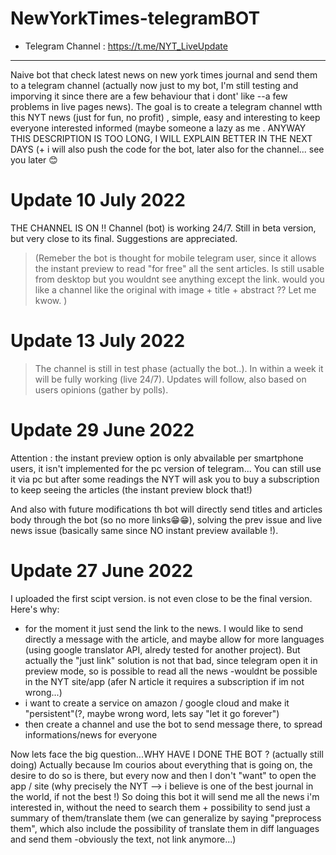 # NewYorkTimes-telegramBOT



* Telegram Channel : https://t.me/NYT_LiveUpdate 
 
 ---

Naive bot that check latest news on new york times journal and send them to a telegram channel (actually now just to my bot, I'm still testing and imporving it since there are a few behaviour that i dont' like --a few problems in live pages news). The goal is to create a telegram channel wtth this NYT news (just for fun, no profit) , simple, easy and interesting to keep everyone interested informed (maybe someone a lazy as me . ANYWAY THIS DESCRIPTION IS TOO LONG, I WILL EXPLAIN BETTER IN THE NEXT DAYS (+ i will also push the code for the bot, later also for the channel... see you later 😊

# Update 10 July 2022

THE CHANNEL IS ON !! Channel (bot) is working 24/7. Still in beta version, but very close to its final. 
Suggestions are appreciated. 

>(Remeber the bot is thought for mobile telegram user, since it allows the instant preview to read "for free" all the sent articles. Is still usable from desktop but you wouldnt see anything except the link. would you like a channel like the original with image + title + abstract ?? Let me kwow. )

# Update 13 July 2022

 > The channel is still in test phase (actually the bot..). In within a week it will be fully working (live 24/7). Updates will follow, also based on users opinions   (gather by polls). 

# Update 29 June 2022
Attention : the instant preview option is only abvailable per smartphone users, it isn't implemented for the pc version of telegram...
You can still use it via pc but after some readings the NYT will ask you to buy a subscription to keep seeing the articles (the instant preview block that!)

And also with future modifications th bot will directly send titles and articles body through the bot (so no more links😁😁), solving the prev issue and live news issue (basically same since NO instant preview available !). 


# Update 27 June 2022

I uploaded the first scipt version. 
is not even close to be the final version. Here's why:
- for the moment it just send the link to the news. I would like to send directly a message with the article, and maybe allow for more languages (using google translator API, alredy tested for another project). But actually the "just link" solution is not that bad, since telegram open it in preview mode, so is possible to read all the news -wouldnt be possible in the NYT site/app (afer N article it requires a subscription if im not wrong...)
- i want to create a service on amazon / google cloud and make it "persistent"(?, maybe wrong word, lets say "let it go forever")
- then create a channel and use the bot to send message there, to spread informations/news for everyone

Now lets face the big question...WHY HAVE I DONE THE BOT ? (actually still doing)
Actually because Im courios about everything that is going on, the desire to do so is there, but every now and then I don't "want" to open the app / site (why precisely the NYT --> i believe is one of the best journal in the world, if not the best !)
So doing this bot it will send me all the news i'm interested in, without the need to search them + possibility to send just a summary of them/translate them (we can generalize by saying "preprocess them", which also include the possibility of translate them in diff languages and send them -obviously the text, not link anymore...)


